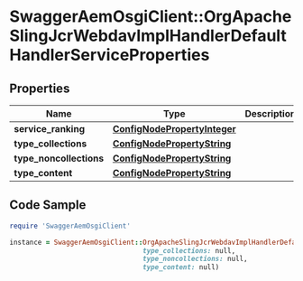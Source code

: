 # SwaggerAemOsgiClient::OrgApacheSlingJcrWebdavImplHandlerDefaultHandlerServiceProperties

## Properties

Name | Type | Description | Notes
------------ | ------------- | ------------- | -------------
**service_ranking** | [**ConfigNodePropertyInteger**](ConfigNodePropertyInteger.md) |  | [optional] 
**type_collections** | [**ConfigNodePropertyString**](ConfigNodePropertyString.md) |  | [optional] 
**type_noncollections** | [**ConfigNodePropertyString**](ConfigNodePropertyString.md) |  | [optional] 
**type_content** | [**ConfigNodePropertyString**](ConfigNodePropertyString.md) |  | [optional] 

## Code Sample

```ruby
require 'SwaggerAemOsgiClient'

instance = SwaggerAemOsgiClient::OrgApacheSlingJcrWebdavImplHandlerDefaultHandlerServiceProperties.new(service_ranking: null,
                                 type_collections: null,
                                 type_noncollections: null,
                                 type_content: null)
```


